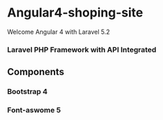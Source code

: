 # Angular4-shoping-site
Welcome Angular 4 with Laravel 5.2 

### Laravel PHP Framework with API Integrated
## Components 
### Bootstrap 4 
### Font-aswome 5
